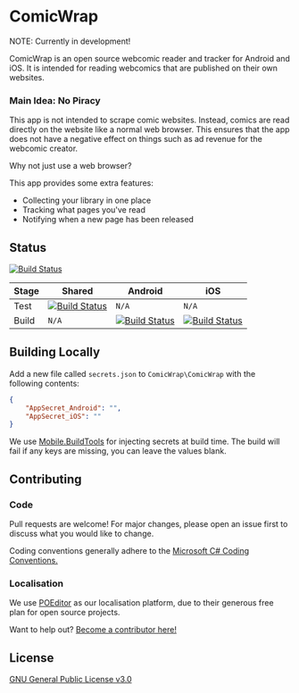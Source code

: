 # ComicWrap

NOTE: Currently in development!

ComicWrap is an open source webcomic reader and tracker for Android and iOS. It is intended for reading webcomics that are published on their own websites.

### Main Idea: No Piracy

This app is not intended to scrape comic websites. Instead, comics are read directly on the website like a normal web browser. This ensures that the app does not have a negative effect on things such as ad revenue for the webcomic creator.

Why not just use a web browser?

This app provides some extra features:
  - Collecting your library in one place
  - Tracking what pages you've read
  - Notifying when a new page has been released

## Status

[![Build Status](https://jackvine.visualstudio.com/ComicWrap/_apis/build/status/jackv24.ComicWrap?branchName=master)](https://jackvine.visualstudio.com/ComicWrap/_build/latest?definitionId=1&branchName=master)

| Stage | Shared | Android | iOS |
| --- | --- | --- | --- |
| Test | [![Build Status](https://jackvine.visualstudio.com/ComicWrap/_apis/build/status/jackv24.ComicWrap?branchName=master&stageName=Test&jobName=Shared)](https://jackvine.visualstudio.com/ComicWrap/_build/latest?definitionId=1&branchName=master) | `N/A` | `N/A` |
| Build | `N/A` | [![Build Status](https://jackvine.visualstudio.com/ComicWrap/_apis/build/status/jackv24.ComicWrap?branchName=master&stageName=Build&jobName=Android)](https://jackvine.visualstudio.com/ComicWrap/_build/latest?definitionId=1&branchName=master) | [![Build Status](https://jackvine.visualstudio.com/ComicWrap/_apis/build/status/jackv24.ComicWrap?branchName=master&stageName=Build&jobName=iOS)](https://jackvine.visualstudio.com/ComicWrap/_build/latest?definitionId=1&branchName=master) |

## Building Locally

Add a new file called `secrets.json` to `ComicWrap\ComicWrap` with the following contents:

``` json
{
    "AppSecret_Android": "",
    "AppSecret_iOS": ""
}
```

We use [Mobile.BuildTools](https://github.com/dansiegel/Mobile.BuildTools) for injecting secrets at build time. The build will fail if any keys are missing, you can leave the values blank.

## Contributing

### Code

Pull requests are welcome! For major changes, please open an issue first to discuss what you would like to change.

Coding conventions generally adhere to the [Microsoft C# Coding Conventions.](https://docs.microsoft.com/en-us/dotnet/csharp/programming-guide/inside-a-program/coding-conventions)

### Localisation

We use [POEditor](https://poeditor.com/) as our localisation platform, due to their generous free plan for open source projects.

Want to help out? [Become a contributor here!](https://poeditor.com/join/project/PkakOxtZhA)

## License

[GNU General Public License v3.0](https://github.com/jackv24/ComicWrap/blob/master/LICENSE)
